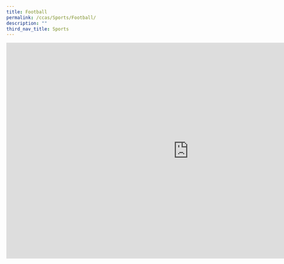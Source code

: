 ```yaml
---
title: Football
permalink: /ccas/Sports/Football/
description: ""
third_nav_title: Sports
---
```

<iframe allowfullscreen="true" height="569" width="960" frameborder="0" src="https://docs.google.com/presentation/d/e/2PACX-1vRr3I-RYJmavVysWsccSmw6ziIC5Mh9foAf8qM1JMvygTkno6Z3KMKHaQ9fZwmfZMVX5XkPFPZmM_8e/embed?start=false&amp;loop=false&amp;delayms=3000"></iframe>